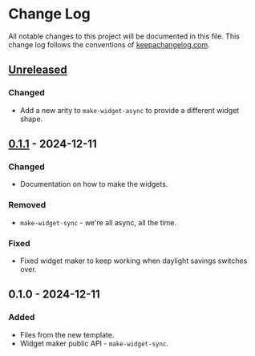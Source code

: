# Change Log
All notable changes to this project will be documented in this file. This change log follows the conventions of [keepachangelog.com](http://keepachangelog.com/).

## [Unreleased]
### Changed
- Add a new arity to `make-widget-async` to provide a different widget shape.

## [0.1.1] - 2024-12-11
### Changed
- Documentation on how to make the widgets.

### Removed
- `make-widget-sync` - we're all async, all the time.

### Fixed
- Fixed widget maker to keep working when daylight savings switches over.

## 0.1.0 - 2024-12-11
### Added
- Files from the new template.
- Widget maker public API - `make-widget-sync`.

[Unreleased]: https://sourcehost.site/your-name/aoc-2024/compare/0.1.1...HEAD
[0.1.1]: https://sourcehost.site/your-name/aoc-2024/compare/0.1.0...0.1.1

